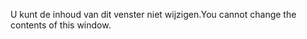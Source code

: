<span data-ttu-id="388e3-101">U kunt de inhoud van dit venster niet wijzigen.</span><span class="sxs-lookup"><span data-stu-id="388e3-101">You cannot change the contents of this window.</span></span>